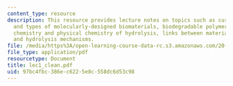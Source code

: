 ```yaml
---
content_type: resource
description: This resource provides lecture notes on topics such as current approaches
  and types of molecularly-designed biomaterials, biodegradable polymeric solids,
  chemistry and physical chemistry of hydrolysis, links between materials structure
  and hydrolysis mechanisms.
file: /media/https%3A/open-learning-course-data-rc.s3.amazonaws.com/20-462j-molecular-principles-of-biomaterials-spring-2006/97bc4fbc386ec6225e8c558dc6d53c98_lec1_clean.pdf
file_type: application/pdf
resourcetype: Document
title: lec1_clean.pdf
uid: 97bc4fbc-386e-c622-5e8c-558dc6d53c98
---
```

